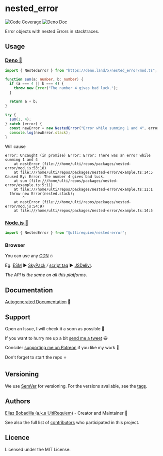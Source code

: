 # nested_error

[![Code Coverage](https://codecov.io/gh/ultirequiem/nested_error/branch/main/graph/badge.svg)](https://codecov.io/gh/ultirequiem/nested_error)
[![Deno Doc](https://doc.deno.land/badge.svg)](https://doc.deno.land/https/deno.land/x/nested_error/mod.ts)

Error objects with nested Errors in stacktraces.

## Usage

### [Deno 🦕](https://deno.land/x/nested_error)

```typescript
import { NestedError } from "https://deno.land/x/nested_error/mod.ts";

function sum(a: number, b: number) {
  if (a === 4 || b === 4) {
    throw new Error("The number 4 gives bad luck.");
  }

  return a + b;
}

try {
  sum(1, 4);
} catch (error) {
  const newError = new NestedError("Error while summing 1 and 4", error);
  console.log(newError.stack);
}
```

Will cause

```
error: Uncaught (in promise) Error: Error: There was an error while summing 1 and 4
    at nestError (file:///home/ulti/repos/packages/nested-error/mod.js:53:18)
    at file:///home/ulti/repos/packages/nested-error/example.ts:14:5
Caused By: Error: The number 4 gives bad luck.
    at sum (file:///home/ulti/repos/packages/nested-error/example.ts:5:11)
    at file:///home/ulti/repos/packages/nested-error/example.ts:11:1
  throw new Error(nested.stack);
        ^
    at nestError (file:///home/ulti/repos/packages/nested-error/mod.js:54:9)
    at file:///home/ulti/repos/packages/nested-error/example.ts:14:5
```

### [Node.js 🐢](https://npmjs.com/package/@ultirequiem/nested-error)

```javascript
import { NestedError } from "@ultirequiem/nested-error";
```

### Browser

You can use any [CDN](https://en.wikipedia.org/wiki/Content_delivery_network) 🔥

Eg. [ESM](https://developer.mozilla.org/en-US/docs/Web/JavaScript/Guide/Modules)
▶ [SkyPack](https://cdn.skypack.dev/@ultirequiem/nested-error) _/_
[script tag](https://developer.mozilla.org/en-US/docs/Web/HTML/Element/script) ▶
[JSDelivr](https://cdn.jsdelivr.net/npm/@ultirequiem/nested-error).

_The API is the same on all this platforms._

## Documentation

[Autogenerated Documentation](https://doc.deno.land/https://deno.land/x/nested_error/mod.ts)
📖

## Support

Open an Issue, I will check it a soon as possible 👀

If you want to hurry me up a bit
[send me a tweet](https://twitter.com/intent/tweet?text=%40UltiRequiem%20) 😆

Consider [supporting me on Patreon](https://patreon.com/UltiRequiem) if you like
my work 🚀

Don't forget to start the repo ⭐

## Versioning

We use [SemVer](http://semver.org) for versioning. For the versions available,
see the [tags](https://github.com/UltiRequiem/nested_error/tags).

## Authors

[Eliaz Bobadilla (a.k.a UltiRequiem)](https://ultirequiem.com) - Creator and
Maintainer 💪

See also the full list of
[contributors](https://github.com/UltiRequiem/nested_error/contributors) who
participated in this project.

## Licence

Licensed under the MIT License.
